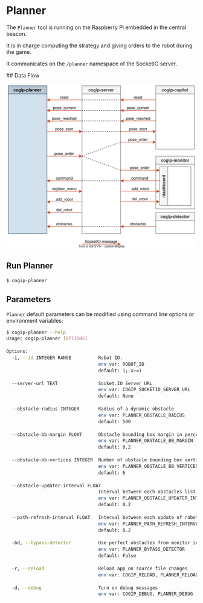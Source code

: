 # Planner

The `Planner` tool is running on the Raspberry Pi embedded in the central beacon.

It is in charge computing the strategy and giving orders to the robot during the game.

It communicates on the `/planner` namespace of the SocketIO server.

## Data Flow

![Planner Data Flow](../img/cogip-planner.svg)

## Run Planner

```bash
$ cogip-planner
```

## Parameters

`Planner` default parameters can be modified using command line options or environment variables:

```bash
$ cogip-planner --help
Usage: cogip-planner [OPTIONS]

Options:
  -i, --id INTEGER RANGE          Robot ID.
                                  env var: ROBOT_ID
                                  default: 1; x>=1

  --server-url TEXT               Socket.IO Server URL
                                  env var: COGIP_SOCKETIO_SERVER_URL
                                  default: None

  --obstacle-radius INTEGER       Radius of a dynamic obstacle
                                  env var: PLANNER_OBSTACLE_RADIUS
                                  default: 500

  --obstacle-bb-margin FLOAT      Obstacle bounding box margin in percent of the radius
                                  env var: PLANNER_OBSTACLE_BB_MARGIN
                                  default: 0.2

  --obstacle-bb-vertices INTEGER  Number of obstacle bounding box vertices
                                  env var: PLANNER_OBSTACLE_BB_VERTICES
                                  default: 6

  --obstacle-updater-interval FLOAT
                                  Interval between each obstacles list update (in seconds)
                                  env var: PLANNER_OBSTACLE_UPDATER_INTERVAL
                                  default: 0.2

  --path-refresh-interval FLOAT   Interval between each update of robot paths (in seconds)
                                  env var: PLANNER_PATH_REFRESH_INTERVAL
                                  default: 0.2

  -bd, --bypass-detector          Use perfect obstacles from monitor instead of detected obstacles by Lidar
                                  env var: PLANNER_BYPASS_DETECTOR
                                  default: False

  -r, --reload                    Reload app on source file changes
                                  env var: COGIP_RELOAD, PLANNER_RELOAD

  -d, --debug                     Turn on debug messages
                                  env var: COGIP_DEBUG, PLANNER_DEBUG
```
